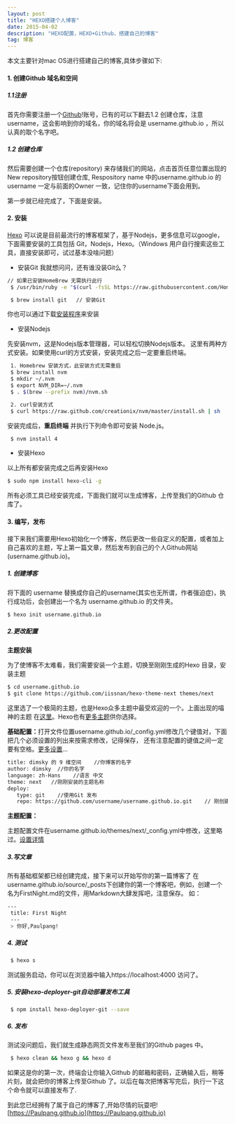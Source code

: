 ```yaml
---
layout: post
title: "HEXO搭建个人博客"
date: 2015-04-02 
description: "HEXO配置，HEXO+Github，搭建自己的博客"
tag: 博客 
--- 
```

本文主要针对mac OS进行搭建自己的博客,具体步骤如下:
#### 1. 创建Github 域名和空间
##### 1.1注册

首先你需要注册一个[Github](https://www.github.com)!账号，已有的可以下翻去1.2 创建仓库，注意username，这会影响到你的域名，你的域名将会是 username.github.io ，所以认真的取个名字吧。


##### 1.2 创建仓库

然后需要创建一个仓库(repository) 来存储我们的网站，点击首页任意位置出现的 New repository按钮创建仓库, Respository name 中的username.github.io 的username 一定与前面的Owner 一致，记住你的username下面会用到。

第一步就已经完成了，下面是安装。

#### 2. 安装

[Hexo](https://hexo.io/zh-cn/docs/index.html) 可以说是目前最流行的博客框架了，基于Nodejs，更多信息可以google，下面需要安装的工具包括 Git，Nodejs，Hexo。（Windows 用户自行搜索这些工具，直接安装即可，试过基本没啥问题）

+ 安装Git
我就想问问，还有谁没装Git么？

```bash
// 如果已安装HomeBrew 无需执行此行
 $ /usr/bin/ruby -e "$(curl -fsSL https://raw.githubusercontent.com/Homebrew/install/master/install)"

 $ brew install git   // 安装Git
```

你也可以通过下载[安装程序](https://sourceforge.net/projects/git-osx-installer/)来安装

+ 安装Nodejs

先安装nvm，这是Nodejs版本管理器，可以轻松切换Nodejs版本。 这里有两种方式安装。如果使用curl的方式安装，安装完成之后一定要重启终端。

```bash
 1. Homebrew 安装方式，此安装方式无需重启
 $ brew install nvm  
 $ mkdir ~/.nvm
 $ export NVM_DIR=~/.nvm
 $ . $(brew --prefix nvm)/nvm.sh

 2. curl安装方式
 $ curl https://raw.github.com/creationix/nvm/master/install.sh | sh
```
安装完成后，<strong>重启终端</strong> 并执行下列命令即可安装 Node.js。

```bash
 $ nvm install 4
```

+ 安装Hexo

以上所有都安装完成之后再安装Hexo

```bash
$ sudo npm install hexo-cli -g
```

所有必须工具已经安装完成，下面我们就可以生成博客，上传至我们的Github 仓库了。

#### 3. 编写，发布
接下来我们需要用Hexo初始化一个博客，然后更改一些自定义的配置，或者加上自己喜欢的主题，写上第一篇文章，然后发布到自己的个人Github网站(username.github.io)。

##### 1. 创建博客
将下面的 username 替换成你自己的username(其实也无所谓，作者强迫症)，执行成功后，会创建出一个名为 username.github.io 的文件夹。

```bash
$ hexo init username.github.io

```
##### 2.更改配置
<strong>主题安装</strong>

为了使博客不太难看，我们需要安装一个主题，切换至刚刚生成的Hexo 目录，安装主题

```bash
$ cd username.github.io
$ git clone https://github.com/iissnan/hexo-theme-next themes/next
```

这里选了一个极简的主题，也是Hexo众多主题中最受欢迎的一个。上面出现的喵神的主题 在[这里](https://github.com/monniya/hexo-theme-new-vno)。Hexo也有[更多主题](https://hexo.io/themes/)供你选择。

<strong>基础配置：</strong>打开文件位置username.github.io/_config.yml修改几个键值对，下面把几个必须设置的列出来按需求修改，记得保存， 还有注意配置的键值之间一定要有空格。[更多设置](https://hexo.io/zh-cn/docs/configuration.html)...

```bash
title: dimsky 的 9 维空间    //你博客的名字
author: dimsky  //你的名字
language: zh-Hans    //语言 中文
theme: next   //刚刚安装的主题名称
deploy:
   type: git    //使用Git 发布
   repo: https://github.com/username/username.github.io.git    // 刚创建的Github仓库
```

<strong>主题配置：</strong>

主题配置文件在username.github.io/themes/next/_config.yml中修改，这里略过。[设置详情](http://theme-next.iissnan.com/getting-started.html#theme-settings)

##### 3.写文章
所有基础框架都已经创建完成，接下来可以开始写你的第一篇博客了
在username.github.io/source/_posts下创建你的第一个博客吧，例如，创建一个名为FirstNight.md的文件，用Markdown大肆发挥吧，注意保存。
如：

```bash
---
 title: First Night
 ---
 > 你好,Paulpang!
```
##### 4. 测试
```bash
 $ hexo s
```
测试服务启动，你可以在浏览器中输入https://localhost:4000 访问了。
##### 5. 安装hexo-deployer-git自动部署发布工具

```bash
 $ npm install hexo-deployer-git --save
```

##### 6. 发布
测试没问题后，我们就生成静态网页文件发布至我们的Github pages 中。

```bash
 $ hexo clean && hexo g && hexo d
```
如果这是你的第一次，终端会让你输入Github 的邮箱和密码，正确输入后，稍等片刻，就会把你的博客上传至Github 了。以后在每次把博客写完后，执行一下这个命令就可以直接发布了.

到此您已经拥有了属于自己的博客了,开始尽情的玩耍吧!
[https://Paulpang.github.io](https://Paulpang.github.io)



